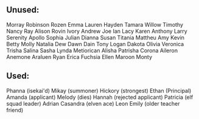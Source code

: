 ## Unused:
Morray
Robinson
Rozen
Emma
Lauren
Hayden
Tamara
Willow
Timothy
Nancy
Ray
Alison
Rovin
Ivory 
Andrew 
Joe
Ian
Lacy
Karen
Anthony
Larry
Serenity
Apollo
Sophia
Julian
Dianna
Susan
Titania
Mattheu
Amy
Kevin
Betty
Molly
Natalia
Dew
Dawn
Dain
Tony
Logan
Dakota
Olivia
Veronica
Trisha
Salina
Sasha
Lynda
Metiorican
Alisha
Patrisha 
Corona
Aileron
Anemone
Araluen
Ryan
Erica
Fuchsia
Ellen
Maroon
Monty

## Used:
Phanna (isekai'd)
Mikay (summoner)
Hickory (strongest)
Ethan (Principal)
Amanda (applicant)
Melody (dies)
Hannah (rejected applicant)
Patricia (elf squad leader)
Adrian
Casandra (elven ace)
Leon
Emily (older teacher friend)
